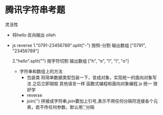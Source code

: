 # 腾讯字符串考题
灵活性
- 将hello 反向输出 olleh
- js reverse
    1."0791-23456789".split("-")
    按照-分割
    输出数组
    ["0791", "23456789"]

    2."hello".split("")
    按字符切割
    输出数组
    ["h", "e", "l", "l", "o"]

    - 字符串和数组上的方法
        - 包装类
          将简单数据类型包装一下，变成对象，实现统一的面向对象写法
          之后立即销毁
          其他语言一样 函数式编程和面向对象编程
          js 统一 很好学
        - reverse 
        - join('') 拼接成字符串,join要加上引号,表示不用任何分隔符连接各个元素，若不传任何参数，默认用','分隔
        
